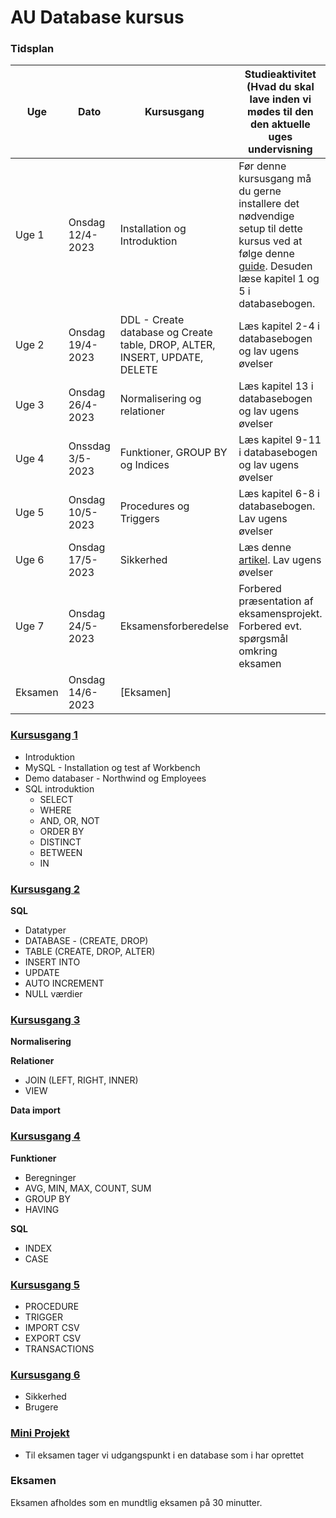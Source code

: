 # AU Database kursus
### Tidsplan
|Uge|Dato|Kursusgang|Studieaktivitet (Hvad du skal lave inden vi mødes til den den aktuelle uges undervisning|
|--|--|--|--|
|Uge 1| Onsdag 12/4-2023|Installation og Introduktion|Før denne kursusgang må du gerne installere det nødvendige setup til dette kursus ved at følge denne [guide](00_install.md). Desuden læse kapitel 1 og 5 i databasebogen.|
|Uge 2| Onsdag 19/4-2023|DDL - Create database og Create table, DROP, ALTER, INSERT, UPDATE, DELETE|Læs kapitel 2-4 i databasebogen og lav ugens øvelser|
|Uge 3| Onsdag 26/4-2023|Normalisering og relationer|Læs kapitel 13 i databasebogen og lav ugens øvelser|
|Uge 4| Onssdag 3/5-2023|Funktioner, GROUP BY og Indices|Læs kapitel 9-11 i databasebogen og lav ugens øvelser|
|Uge 5| Onsdag 10/5-2023|Procedures og Triggers|Læs kapitel 6-8 i databasebogen. Lav ugens øvelser|
|Uge 6| Onsdag 17/5-2023|Sikkerhed |Læs denne [artikel](https://satoricyber.com/mysql-security/mysql-security-common-threats-and-8-best-practices/). Lav ugens øvelser|
|Uge 7| Onsdag 24/5-2023|Eksamensforberedelse|Forbered præsentation af eksamensprojekt. Forbered evt. spørgsmål omkring eksamen|
|Eksamen| Onsdag 14/6-2023|[Eksamen]|

### [Kursusgang 1](01_Kursusgang.md)

* Introduktion
* MySQL - Installation og test af Workbench
* Demo databaser - Northwind og Employees
* SQL introduktion
	- SELECT
	- WHERE
	- AND, OR, NOT
	- ORDER BY
	- DISTINCT
	- BETWEEN
	- IN


### [Kursusgang 2](02_Kursusgang.md)

**SQL**

* Datatyper
* DATABASE - (CREATE, DROP)
* TABLE (CREATE, DROP, ALTER)
* INSERT INTO
* UPDATE
* AUTO INCREMENT
* NULL værdier


### [Kursusgang 3](03_Kursusgang.md)

**Normalisering**
 
**Relationer**

* JOIN (LEFT, RIGHT, INNER)
* VIEW

**Data import**


### [Kursusgang 4](04_Kursusgang.md)
**Funktioner**

* Beregninger
* AVG, MIN, MAX, COUNT, SUM
* GROUP BY
* HAVING

**SQL**

* INDEX
* CASE

### [Kursusgang 5](05_Kursusgang.md)

* PROCEDURE
* TRIGGER
* IMPORT CSV
* EXPORT CSV
* TRANSACTIONS

### [Kursusgang 6](06_Kursusgang.md)

* Sikkerhed
* Brugere

### [Mini Projekt](07_MiniProjekt.md)

* Til eksamen tager vi udgangspunkt i en database som i har oprettet

### Eksamen
Eksamen afholdes som en mundtlig eksamen på 30 minutter.

